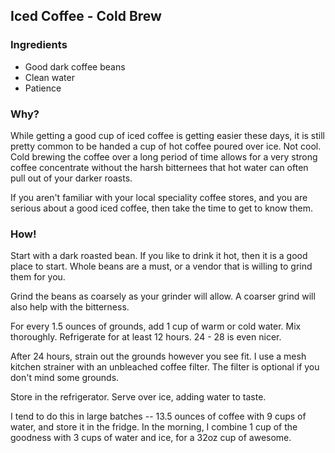 ## Iced Coffee - Cold Brew

### Ingredients

* Good dark coffee beans
* Clean water
* Patience

### Why?
While getting a good cup of iced coffee is getting easier these days, it is
still pretty common to be handed a cup of hot coffee poured over ice. Not cool.
Cold brewing the coffee over a long period of time allows for a very strong coffee
concentrate without the harsh bitternees that hot water can often pull out of
your darker roasts.

If you aren't familiar with your local speciality coffee stores, and you are serious
about a good iced coffee, then take the time to get to know them.

### How!
Start with a dark roasted bean. If you like to drink it hot, then it is a good
place to start. Whole beans are a must, or a vendor that is willing to grind them
for you.

Grind the beans as coarsely as your grinder will allow. A coarser grind will also
help with the bitterness.

For every 1.5 ounces of grounds, add 1 cup of warm or cold water. Mix thoroughly.
Refrigerate for at least 12 hours. 24 - 28 is even nicer.

After 24 hours, strain out the grounds however you see fit. I use a mesh kitchen strainer
with an unbleached coffee filter. The filter is optional if you don't mind some grounds.

Store in the refrigerator. Serve over ice, adding water to taste.

I tend to do this in large batches -- 13.5 ounces of coffee with 9 cups of water,
and store it in the fridge. In the morning, I combine 1 cup of the goodness with
3 cups of water and ice, for a 32oz cup of awesome.
